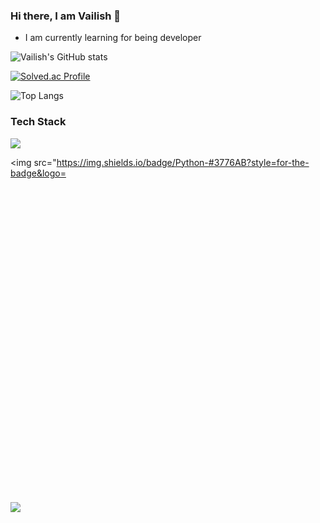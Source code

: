 ### Hi there, I am Vailish 👋
- I am currently learning for being developer

![Vailish's GitHub stats](https://github-readme-stats.vercel.app/api?username=Vailish&show_icons=true&theme=highcontrast)

[![Solved.ac Profile](http://mazassumnida.wtf/api/generate_badge?boj=Vailish)](https://solved.ac/Vailish)

![Top Langs](https://github-readme-stats.vercel.app/api/top-langs/?username=Vailish&layout=compact&theme=tokyonight)

### Tech Stack
<img src="https://img.shields.io/badge/Python-3766AB?style=flat-square&logo=Python&logoColor=#F7DF1E"/></a>

<img src="https://img.shields.io/badge/Python-#3776AB?style=for-the-badge&logo=<svg role="img" viewBox="0 0 24 24" xmlns="http://www.w3.org/2000/svg">

<img src="https://img.shields.io/badge/표시할이름-색상?style=for-the-badge&logo=기술스택아이콘&logoColor=white">



<!--
**Vailish/Vailish** is a ✨ _special_ ✨ repository because its `README.md` (this file) appears on your GitHub profile.

Here are some ideas to get you started:

- 🔭 I’m currently working on ...
- 🌱 I’m currently learning ...
- 👯 I’m looking to collaborate on ...
- 🤔 I’m looking for help with ...
- 💬 Ask me about ...
- 📫 How to reach me: ...
- 😄 Pronouns: ...
- ⚡ Fun fact: ...
-->
